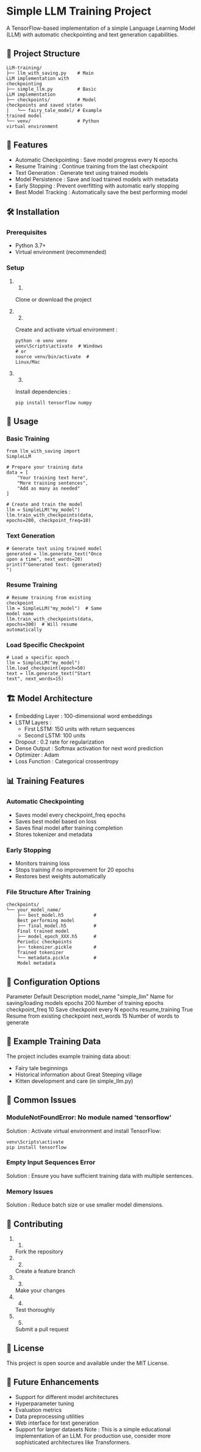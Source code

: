 # Simple LLM Training Project
A TensorFlow-based implementation of a simple Language Learning Model (LLM) with automatic checkpointing and text generation capabilities.

## 📁 Project Structure
```
LLM-training/
├── llm_with_saving.py    # Main 
LLM implementation with 
checkpointing
├── simple_llm.py         # Basic 
LLM implementation
├── checkpoints/          # Model 
checkpoints and saved states
│   └── fairy_tale_model/ # Example 
trained model
└── venv/                 # Python 
virtual environment
```
## 🚀 Features
- Automatic Checkpointing : Save model progress every N epochs
- Resume Training : Continue training from the last checkpoint
- Text Generation : Generate text using trained models
- Model Persistence : Save and load trained models with metadata
- Early Stopping : Prevent overfitting with automatic early stopping
- Best Model Tracking : Automatically save the best performing model
## 🛠️ Installation
### Prerequisites
- Python 3.7+
- Virtual environment (recommended)
### Setup
1. 1.
   Clone or download the project
2. 2.
   Create and activate virtual environment :
   
   ```
   python -m venv venv
   venv\Scripts\activate  # Windows
   # or
   source venv/bin/activate  # 
   Linux/Mac
   ```
3. 3.
   Install dependencies :
   
   ```
   pip install tensorflow numpy
   ```
## 📖 Usage
### Basic Training
```
from llm_with_saving import 
SimpleLLM

# Prepare your training data
data = [
    "Your training text here",
    "More training sentences",
    "Add as many as needed"
]

# Create and train the model
llm = SimpleLLM("my_model")
llm.train_with_checkpoints(data, 
epochs=200, checkpoint_freq=10)
```
### Text Generation
```
# Generate text using trained model
generated = llm.generate_text("Once 
upon a time", next_words=20)
print(f"Generated text: {generated}
")
```
### Resume Training
```
# Resume training from existing 
checkpoint
llm = SimpleLLM("my_model")  # Same 
model name
llm.train_with_checkpoints(data, 
epochs=300)  # Will resume 
automatically
```
### Load Specific Checkpoint
```
# Load a specific epoch
llm = SimpleLLM("my_model")
llm.load_checkpoint(epoch=50)
text = llm.generate_text("Start 
text", next_words=15)
```
## 🏗️ Model Architecture
- Embedding Layer : 100-dimensional word embeddings
- LSTM Layers :
  - First LSTM: 150 units with return sequences
  - Second LSTM: 100 units
- Dropout : 0.2 rate for regularization
- Dense Output : Softmax activation for next word prediction
- Optimizer : Adam
- Loss Function : Categorical crossentropy
## 📊 Training Features
### Automatic Checkpointing
- Saves model every checkpoint_freq epochs
- Saves best model based on loss
- Saves final model after training completion
- Stores tokenizer and metadata
### Early Stopping
- Monitors training loss
- Stops training if no improvement for 20 epochs
- Restores best weights automatically
### File Structure After Training
```
checkpoints/
└── your_model_name/
    ├── best_model.h5           # 
    Best performing model
    ├── final_model.h5          # 
    Final trained model
    ├── model_epoch_XXX.h5      # 
    Periodic checkpoints
    ├── tokenizer.pickle        # 
    Trained tokenizer
    └── metadata.pickle         # 
    Model metadata
```
## 🔧 Configuration Options
Parameter Default Description model_name "simple_llm" Name for saving/loading models epochs 200 Number of training epochs checkpoint_freq 10 Save checkpoint every N epochs resume_training True Resume from existing checkpoint next_words 15 Number of words to generate

## 📝 Example Training Data
The project includes example training data about:

- Fairy tale beginnings
- Historical information about Great Steeping village
- Kitten development and care (in simple_llm.py)
## 🚨 Common Issues
### ModuleNotFoundError: No module named 'tensorflow'
Solution : Activate virtual environment and install TensorFlow:

```
venv\Scripts\activate
pip install tensorflow
```
### Empty Input Sequences Error
Solution : Ensure you have sufficient training data with multiple sentences.

### Memory Issues
Solution : Reduce batch size or use smaller model dimensions.

## 🤝 Contributing
1. 1.
   Fork the repository
2. 2.
   Create a feature branch
3. 3.
   Make your changes
4. 4.
   Test thoroughly
5. 5.
   Submit a pull request
## 📄 License
This project is open source and available under the MIT License.

## 🔮 Future Enhancements
- Support for different model architectures
- Hyperparameter tuning
- Evaluation metrics
- Data preprocessing utilities
- Web interface for text generation
- Support for larger datasets
Note : This is a simple educational implementation of an LLM. For production use, consider more sophisticated architectures like Transformers.